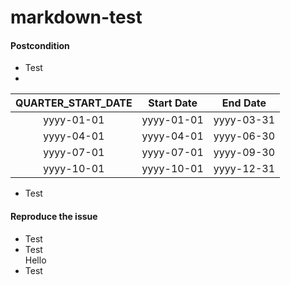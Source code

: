 markdown-test
=============

#### Postcondition
* Test
*

 | QUARTER\_START_DATE | Start Date | End Date   |
 |:-------------------:|:----------:|:----------:|
 | yyyy-01-01          | yyyy-01-01 | yyyy-03-31 |
 | yyyy-04-01          | yyyy-04-01 | yyyy-06-30 |
 | yyyy-07-01          | yyyy-07-01 | yyyy-09-30 |
 | yyyy-10-01          | yyyy-10-01 | yyyy-12-31 |

* Test


#### Reproduce the issue
* Test
* Test  
 Hello
* Test
